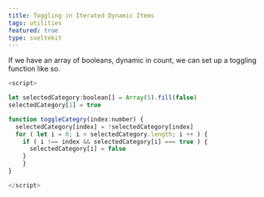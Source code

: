 ```yaml
---
title: Toggling in Iterated Dynamic Items
tags: utilities
featured: true
type: sveltekit
---
```


If we have an array of booleans, dynamic in count, we can set up a toggling function like so.

```js
<script>

let selectedCategory:boolean[] = Array(5).fill(false)
selectedCategory[1] = true

function toggleCategry(index:number) {
  selectedCategory[index] = !selectedCategory[index]
  for ( let i = 0; i < selectedCategory.length; i ++ ) {
    if ( i !== index && selectedCategory[i] === true ) {
      selectedCategory[i] = false
    }
	}
}

</script>
```